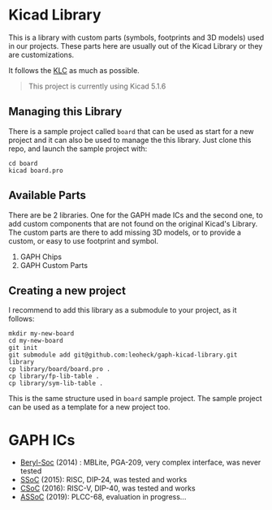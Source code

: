 # Kicad Library

This is a library with custom parts (symbols, footprints and 3D models) used in our projects. These parts here are usually out of the Kicad Library or they are customizations.

It follows the [KLC](http://kicad-pcb.org/libraries/klc/) as much as possible.

> This project is currently using Kicad 5.1.6


## Managing this Library

There is a sample project called `board` that can be used as start for a new project and it can also be used to manage the this library.
Just clone this repo, and launch the sample project with:

```
cd board
kicad board.pro
```

## Available Parts

There are be 2 libraries. One for the GAPH made ICs and the second one, to add custom components that are not found on the original Kicad's Library. The custom parts are there to add missing 3D models, or to provide a custom, or easy to use footprint and symbol. 

1. GAPH Chips
2. GAPH Custom Parts

## Creating a new project

I recommend to add this library as a submodule to your project, as it follows:

```
mkdir my-new-board
cd my-new-board
git init
git submodule add git@github.com:leoheck/gaph-kicad-library.git library
cp library/board/board.pro .
cp library/fp-lib-table .
cp library/sym-lib-table .
```

This is the same structure used in `board` sample project. The sample project can be used as a template for a new project too.

# GAPH ICs

- [Beryl-Soc](https://corfu.pucrs.br/svn/mblite-chip/) (2014) : MBLite, PGA-209, very complex interface, was never tested
- [SSoC](https://lesvos.pucrs.br/assoc/csoc) (2015): RISC, DIP-24, was tested and works
- [CSoC](https://lesvos.pucrs.br/assoc/ssoc) (2016): RISC-V, DIP-40, was tested and works
- [ASSoC](https://lesvos.pucrs.br/assoc/assoc) (2019): PLCC-68, evaluation in progress...
